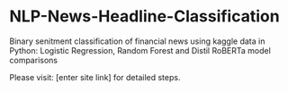 # NLP-News-Headline-Classification

Binary senitment classification of financial news using kaggle data in Python: Logistic Regression, Random Forest and Distil RoBERTa model comparisons

Please visit: [enter site link] for detailed steps. 
